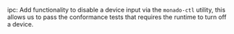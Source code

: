ipc: Add functionality to disable a device input via the `monado-ctl` utility,
this allows us to pass the conformance tests that requires the runtime to turn
off a device.
